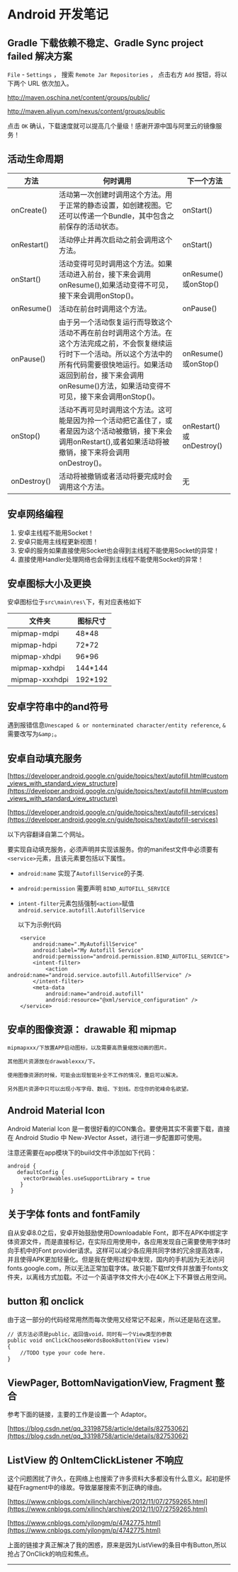 # Android 开发笔记

## Gradle 下载依赖不稳定、Gradle Sync project failed 解决方案

`File` - `Settings` ， 搜索 `Remote Jar Repositories` ， 点击右方 `Add` 按钮，将以下两个 URL 依次加入。

http://maven.oschina.net/content/groups/public/

http://maven.aliyun.com/nexus/content/groups/public

点击 `OK` 确认，下载速度就可以提高几个量级！感谢开源中国与阿里云的镜像服务！

## 活动生命周期

|方法|何时调用|下一个方法|
|-|-|-|
|onCreate()|活动第一次创建时调用这个方法。用于正常的静态设置，如创建视图。它还可以传递一个Bundle，其中包含之前保存的活动状态。|onStart()|
|onRestart()|活动停止并再次启动之前会调用这个方法。|onStart()|
|onStart()|活动变得可见时调用这个方法。如果活动进入前台，接下来会调用onResume(),如果活动变得不可见，接下来会调用onStop()。|onResume()或onStop()|
|onResume()|活动在前台时调用这个方法。|onPause()|
|onPause()|由于另一个活动恢复运行而导致这个活动不再在前台时调用这个方法。在这个方法完成之前，不会恢复继续运行时下一个活动。所以这个方法中的所有代码需要很快地运行。如果活动返回到前台，接下来会调用onResume()方法，如果活动变得不可见，接下来会调用onStop()。|onResume()或onStop()|
|onStop()|活动不再可见时调用这个方法。这可能是因为拎一个活动把它盖住了，或者是因为这个活动被撤销，接下来会调用onRestart(),或者如果活动将被撤销，接下来将会调用onDestroy()。|onRestart()或onDestroy()|
|onDestroy()|活动将被撤销或者活动将要完成时会调用这个方法。|无|

## 安卓网络编程

1.  安卓主线程不能用Socket！
2.  安卓只能用主线程更新视图！
3.  安卓的服务如果直接使用Socket也会得到主线程不能使用Socket的异常！
4.  直接使用Handler处理网络也会得到主线程不能使用Socket的异常！

## 安卓图标大小及更换

安卓图标位于`src\main\res\`下，有对应表格如下

|文件夹|图标尺寸|
|-|-|
|mipmap-mdpi|48*48|
|mipmap-hdpi|72*72|
|mipmap-xhdpi|96*96|
|mipmap-xxhdpi|144*144|
|mipmap-xxxhdpi|192*192|

## 安卓字符串中的and符号

遇到报错信息`Unescaped & or nonterminated character/entity reference`, `&`需要改写为`&amp;`。

## 安卓自动填充服务

[https://developer.android.google.cn/guide/topics/text/autofill.html#custom_views_with_standard_view_structure](https://developer.android.google.cn/guide/topics/text/autofill.html#custom_views_with_standard_view_structure)

[https://developer.android.google.cn/guide/topics/text/autofill-services](https://developer.android.google.cn/guide/topics/text/autofill-services)

以下内容翻译自第二个网址。

要实现自动填充服务，必须声明并实现该服务。你的manifest文件中必须要有`<service>`元素，且该元素要包括以下属性。

* `android:name` 实现了`AutofillService`的子类.
* `android:permission` 需要声明 `BIND_AUTOFILL_SERVICE`
* `intent-filter`元素包括强制`<action>`赋值`android.service.autofill.AutofillService`
  
  以下为示例代码

```
    <service
        android:name=".MyAutofillService"
        android:label="My Autofill Service"
        android:permission="android.permission.BIND_AUTOFILL_SERVICE">
        <intent-filter>
            <action android:name="android.service.autofill.AutofillService" />
        </intent-filter>
        <meta-data
            android:name="android.autofill"
            android:resource="@xml/service_configuration" />
    </service>
```

## 安卓的图像资源： drawable 和 mipmap

    mipmapxxx/下放置APP启动图标，以及需要高质量缩放动画的图片。

    其他图片资源放在drawablexxx/下。

    使用图像资源的时候，可能会出现智能补全不工作的情况，重启可以解决。

    另外图片资源中只可以出现小写字母、数组、下划线。忍住你的驼峰命名欲望。

## Android Material Icon

Android Material Icon 是一套很好看的ICON集合。要使用其实不需要下载，直接在 Android Studio 中 New-》Vector Asset，进行进一步配置即可使用。

注意还需要在app模块下的build文件中添加如下代码：

```
android {  
   defaultConfig {  
     vectorDrawables.useSupportLibrary = true  
    }  
 }
```

## 关于字体 fonts and fontFamily

自从安卓8.0之后，安卓开始鼓励使用Downloadable Font，即不在APK中绑定字体资源文件，而是直接标记，在实际应用使用中，各应用发现自己需要使用字体时向手机中的Font provider请求。这样可以减少各应用共同字体的冗余提高效率，并且使得APK更加轻量化。但是我在使用过程中发现，国内的手机因为无法访问fonts.google.com，所以无法正常加载字体。故只能下载ttf文件并放置于fonts文件夹，以离线方式加载。不过一个英语字体文件大小在40K上下不算很占用空间。

## button 和 onclick

由于这一部分的代码经常用然而每次使用又经常记不起来，所以还是贴在这里。

```
// 该方法必须是public，返回值void，同时有一个View类型的参数
public void onClickChooseWordsBookButton(View view)
{
    //TODO type your code here.
}
```

## ViewPager, BottomNavigationView, Fragment 整合

参考下面的链接，主要的工作是设置一个 Adaptor。

[https://blog.csdn.net/qq_33198758/article/details/82753062](https://blog.csdn.net/qq_33198758/article/details/82753062)

## ListView 的 OnItemClickListener 不响应

这个问题困扰了许久，在网络上也搜索了许多资料大多都没有什么意义。起初是怀疑在Fragment中的缘故。导致屡屡搜索不到正确的缘由。

[https://www.cnblogs.com/xilinch/archive/2012/11/07/2759265.html](https://www.cnblogs.com/xilinch/archive/2012/11/07/2759265.html)

[https://www.cnblogs.com/yilongm/p/4742775.html](https://www.cnblogs.com/yilongm/p/4742775.html)

上面的链接才真正解决了我的困惑，原来是因为ListView的条目中有Button,所以抢占了OnClick的响应和焦点。


---

